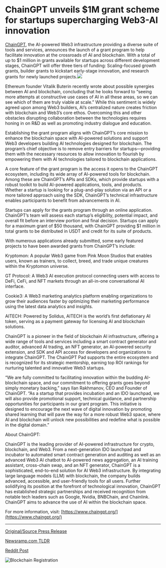 # ChainGPT unveils $1M grant scheme for startups supercharging Web3-AI innovation

[ChainGPT](https://www.chaingpt.org/), the AI-powered Web3 infrastructure providing a diverse suite of tools and services, announces the launch of a grant program to help facilitate innovation at the crossroads of AI and blockchain. With a total of up to $1 million in grants available for startups across different development stages, ChainGPT will offer three tiers of funding: Scaling-focused growth grants, builder grants to kickstart early-stage innovation, and research grants for newly launched projects.![](https://api.blockchainwire.io/uploads/Proleoio/editor_image/21724a85-1a37-4732-8abb-ca588aa7938d.jpg)

Ethereum founder Vitalik Buterin recently wrote about possible synergies between AI and blockchain, concluding that he looks forward to “seeing more attempts at constructive use cases of AI in all these areas, so we can see which of them are truly viable at scale.” While this sentiment is widely agreed upon among Web3 builders, AI’s centralized nature creates friction with blockchain and Web3’s core ethos. Overcoming this and other obstacles disrupting collaboration between the technologies requires honing in on R&D as well as promoting industry dialogue and education.

Establishing the grant program aligns with ChainGPT’s core mission to enhance the blockchain space with AI-powered solutions and support Web3 developers building AI technologies designed for blockchain. The program’s chief objective is to remove entry barriers for startups—providing them with the necessary resources to allow innovation to flourish by empowering them with AI technologies tailored to blockchain applications.

A core feature of the grant program is the access it opens to the ChainGPT ecosystem, including its wide array of AI-powered tools for blockchain. Among these are ChainGPT’s APIs and SDKs, which provide startups with a robust toolkit to build AI-powered applications, tools, and products. Whether a startup is looking for a plug-and-play solution via an API or a more tailored approach using the SDK, ChainGPT’s technical infrastructure enables participants to benefit from advancements in AI.

Startups can apply for the grants program through an online application. ChainGPT’s team will assess each startup’s eligibility, potential impact, and overall fit before an interview portion and final decision. Startups can apply for a maximum grant of $50 thousand, with ChainGPT providing $1 million in total grants to be distributed in USDT and credit for its suite of products.

With numerous applications already submitted, some early featured projects to have been awarded grants from ChainGPT’s include:

Kryptomon: A popular Web3 game from Pink Moon Studios that enables users, known as trainers, to collect, breed, and trade unique creatures within the Kryptomon universe.

GT Protocol: A Web3 AI execution protocol connecting users with access to DeFi, CeFi, and NFT markets through an all-in-one conversational AI interface.

Cookie3: A Web3 marketing analytics platform enabling organizations to grow their audiences faster by optimizing their marketing performance using the latest data analytics and insights.

AITECH: Powered by Solidus, AITECH is the world’s first deflationary AI token, serving as a payment gateway for licensing AI and blockchain solutions.

ChainGPT is a pioneer in the field of blockchain AI infrastructure, offering a wide range of tools and services including a smart contract generator and auditor, advanced AI trading, an NFT generator, an AI-powered security extension, and SDK and API access for developers and organizations to integrate ChainGPT. The ChainGPT Pad supports the entire ecosystem and is recognized for its strategic mentorship, earning top ROI rankings for nurturing talented and innovative Web3 startups.

“We are fully committed to facilitating innovation within the budding AI-blockchain space, and our commitment to offering grants goes beyond simply monetary backing,” says Ilan Rakhmanov, CEO and Founder of ChainGPT. “As a startup that provides incubation and an IDO launchpad, we will also provide promotional support, technical guidance, and partnership opportunities for participants in our grant program. This initiative is designed to encourage the next wave of digital innovation by promoting shared learning that will pave the way for a more robust Web3 space, where AI and blockchain will unlock new possibilities and redefine what is possible in the digital domain.”

About ChainGPT:

ChainGPT is the leading provider of AI-powered infrastructure for crypto, blockchain, and Web3. From a next-generation IDO launchpad and incubator to automated smart contract generation and auditing as well as an advanced Web3 AI chatbot to AI-powered news aggregation, an AI training assistant, cross-chain swap, and an NFT generator, ChainGPT is a sophisticated, end-to-end solution for AI Web3 infrastructure. By integrating large language models (LLM) with blockchain, the company builds advanced, accessible, and user-friendly tools for all users. Further solidifying its position at the forefront of technological innovation, ChainGPT has established strategic partnerships and received recognition from notable tech leaders such as Google, Nvidia, BNBChain, and Chainlink. ChainGPT aims to advance the use of AI within the blockchain space.

For more information, visit: [https://www.chaingpt.org/](https://www.chaingpt.org/) 

---

[Original/Source Press Release](https://blockchainwire.io/press-release/chaingpt-unveils-1m-grant-scheme-for-startups-supercharging-web3-ai-innovation)
                    

[Newsramp.com TLDR](None) 



[Reddit Post](https://www.reddit.com/r/technology_press/comments/1bc4j4b/chaingpt_launches_1m_grant_program_for/) 



![Blockchain Registration](https://cdn.newsramp.app/blockchainwire/qrcode/243/11/limeG_yl.webp)
